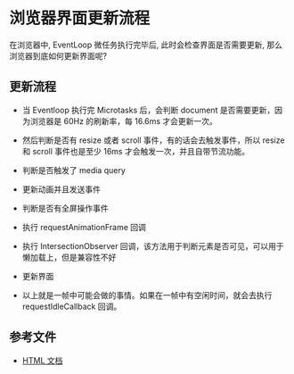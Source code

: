 # 浏览器界面更新流程

在浏览器中, EventLoop 微任务执行完毕后, 此时会检查界面是否需要更新, 那么浏览器到底如何更新界面呢?

## 更新流程

- 当 Eventloop 执行完 Microtasks 后，会判断 document 是否需要更新，因为浏览器是 60Hz 的刷新率，每 16.6ms 才会更新一次。

- 然后判断是否有 resize 或者 scroll 事件，有的话会去触发事件，所以 resize 和 scroll 事件也是至少 16ms 才会触发一次，并且自带节流功能。

- 判断是否触发了 media query

- 更新动画并且发送事件

- 判断是否有全屏操作事件

- 执行 requestAnimationFrame 回调

- 执行 IntersectionObserver 回调，该方法用于判断元素是否可见，可以用于懒加载上，但是兼容性不好

- 更新界面

- 以上就是一帧中可能会做的事情。如果在一帧中有空闲时间，就会去执行 requestIdleCallback 回调。

## 参考文件

- [HTML 文档](https://html.spec.whatwg.org/multipage/webappapis.html#event-loop-processing-model)
